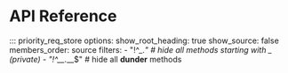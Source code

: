 # API Reference

::: priority_req_store
    options:
      show_root_heading: true
      show_source: false
      members_order: source
      filters:
        - "!^_.*"        # hide all methods starting with _ (private)
        - "!^__.*__$"    # hide all __dunder__ methods
